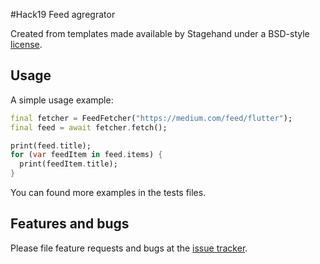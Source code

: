 #Hack19 Feed agregrator 

Created from templates made available by Stagehand under a BSD-style
[license](https://github.com/dart-lang/stagehand/blob/master/LICENSE).

## Usage

A simple usage example:

```dart
final fetcher = FeedFetcher("https://medium.com/feed/flutter");
final feed = await fetcher.fetch();

print(feed.title);
for (var feedItem in feed.items) {
  print(feedItem.title);
}
```

You can found more examples in the tests files.

## Features and bugs

Please file feature requests and bugs at the [issue tracker][tracker].

[tracker]: http://example.com/issues/replaceme
